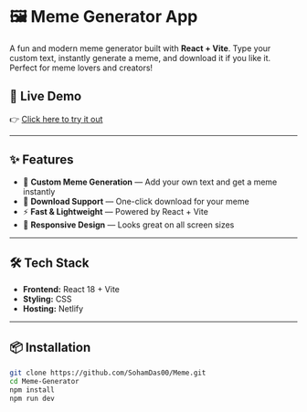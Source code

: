 # 🖼️ Meme Generator App

A fun and modern meme generator built with **React + Vite**. Type your custom text, instantly generate a meme, and download it if you like it. Perfect for meme lovers and creators!

## 🚀 Live Demo

👉 [Click here to try it out](https://sohamdas-meme-generator.netlify.app/)  

---

## ✨ Features

- 🧠 **Custom Meme Generation** — Add your own text and get a meme instantly
- 💾 **Download Support** — One-click download for your meme
- ⚡ **Fast & Lightweight** — Powered by React + Vite
- 🎨 **Responsive Design** — Looks great on all screen sizes

---

## 🛠️ Tech Stack

- **Frontend:** React 18 + Vite
- **Styling:** CSS
- **Hosting:** Netlify

---

## 📦 Installation

```bash
git clone https://github.com/SohamDas00/Meme.git
cd Meme-Generator
npm install
npm run dev

